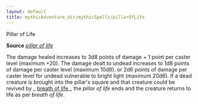 ```yaml
---
layout: default
title: mythicAdventure_dir/mythicSpells/pillarOfLife
---
```

Pillar of Life

**Source** [_pillar of life_](advance_dir/spells/pillarOfLife#_pillar-of-life)

The damage healed increases to 3d8 points of damage + 1 point per caster level (maximum +20). The damage dealt to undead increases to 1d8 points of damage per caster level (maximum 10d8), or 2d6 points of damage per caster level for undead vulnerable to bright light (maximum 20d6). If a dead creature is brought into the pillar's square and that creature could be revived by _ [breath of life](spell_dir/breathOfLife#_breath-of-life)_, the _pillar of life_ ends and the creature returns to life as per _breath of life_.

